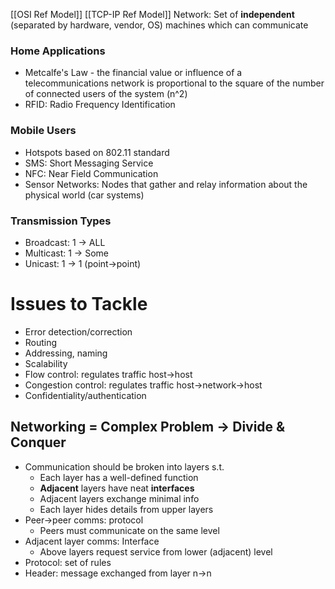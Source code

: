 [[OSI Ref Model]]
[[TCP-IP Ref Model]]
Network: Set of **independent** (separated by hardware, vendor, OS) machines which can communicate

### Home Applications
* Metcalfe's Law - the financial value or influence of a telecommunications network is proportional to the square of the number of connected users of the system (n^2)
* RFID: Radio Frequency Identification

### Mobile Users
* Hotspots based on 802.11 standard
* SMS: Short Messaging Service
* NFC: Near Field Communication
* Sensor Networks: Nodes that gather and relay information about the physical world (car systems)

### Transmission Types
* Broadcast: 1 -> ALL
* Multicast: 1 -> Some
* Unicast: 1 -> 1 (point->point)

# Issues to Tackle
* Error detection/correction
* Routing
* Addressing, naming
* Scalability
* Flow control: regulates traffic host->host
* Congestion control: regulates traffic host->network->host
* Confidentiality/authentication

## Networking = Complex Problem -> Divide & Conquer
* Communication should be broken into layers s.t.
	* Each layer has a well-defined function
	* **Adjacent** layers have neat **interfaces**
	* Adjacent layers exchange minimal info
	* Each layer hides details from upper layers
* Peer->peer comms: protocol
	* Peers must communicate on the same level
* Adjacent layer comms: Interface
	* Above layers request service from lower (adjacent) level
* Protocol: set of rules
* Header: message exchanged from layer n->n



